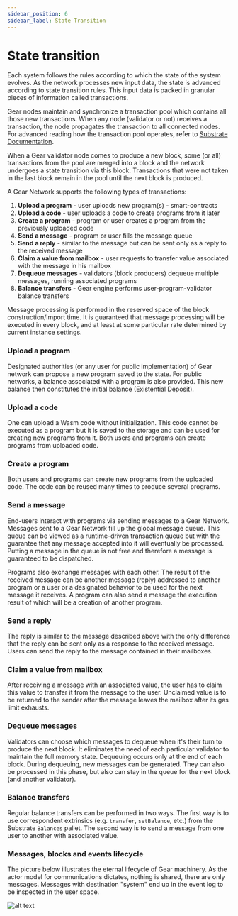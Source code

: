 ```yaml
---
sidebar_position: 6
sidebar_label: State Transition
---
```


# State transition

Each system follows the rules according to which the state of the system evolves. As the network processes new input data, the state is advanced according to state transition rules. This input data is packed in granular pieces of information called transactions.

Gear nodes maintain and synchronize a transaction pool which contains all those new transactions. When any node (validator or not) receives a transaction, the node propagates the transaction to all connected nodes. For advanced reading how the transaction pool operates, refer to [Substrate Documentation](https://substrate.dev/docs/en/knowledgebase/learn-substrate/tx-pool).

When a Gear validator node comes to produce a new block, some (or all) transactions from the pool are merged into a block and the network undergoes a state transition via this block. Transactions that were not taken in the last block remain in the pool until the next block is produced.

A Gear Network supports the following types of transactions:

1. **Upload a program** - user uploads new program(s) - smart-contracts
2. **Upload a code** - user uploads a code to create programs from it later
3. **Create a program** - program or user creates a program from the previously uploaded code
4. **Send a message** - program or user fills the message queue
5. **Send a reply** - similar to the message but can be sent only as a reply to the received message
6. **Claim a value from mailbox** - user requests to transfer value associated with the message in his mailbox
7. **Dequeue messages** - validators (block producers) dequeue multiple messages, running associated programs
8. **Balance transfers** - Gear engine performs user-program-validator balance transfers

Message processing is performed in the reserved space of the block construction/import time. It is guaranteed that message processing will be executed in every block, and at least at some particular rate determined by current instance settings.

### Upload a program

Designated authorities (or any user for public implementation) of Gear network can propose a new program saved to the state. For public networks, a balance associated with a program is also provided. This new balance then constitutes the initial balance (Existential Deposit).

### Upload a code

One can upload a Wasm code without initialization. This code cannot be executed as a program but it is saved to the storage and can be used for creating new programs from it. Both users and programs can create programs from uploaded code.

### Create a program

Both users and programs can create new programs from the uploaded code. The code can be reused many times to produce several programs.

### Send a message

End-users interact with programs via sending messages to a Gear Network. Messages sent to a Gear Network fill up the global message queue. This queue can be viewed as a runtime-driven transaction queue but with the guarantee that any message accepted into it will eventually be processed. Putting a message in the queue is not free and therefore a message is guaranteed to be dispatched.

Programs also exchange messages with each other. The result of the received message can be another message (reply) addressed to another program or a user or a designated behavior to be used for the next message it receives. A program can also send a message the execution result of which will be a creation of another program.

### Send a reply

The reply is similar to the message described above with the only difference that the reply can be sent only as a response to the received message. Users can send the reply to the message contained in their mailboxes.

### Claim a value from mailbox

After receiving a message with an associated value, the user has to claim this value to transfer it from the message to the user. Unclaimed value is to be returned to the sender after the message leaves the mailbox after its gas limit exhausts.

### Dequeue messages

Validators can choose which messages to dequeue when it's their turn to produce the next block. It eliminates the need of each particular validator to maintain the full memory state. Dequeuing occurs only at the end of each block. During dequeuing, new messages can be generated. They can also be processed in this phase, but also can stay in the queue for the next block (and another validator).

### Balance transfers

Regular balance transfers can be performed in two ways. The first way is to use correspondent extrinsics (e.g. `transfer`, `setBalance`, etc.) from the Substrate `Balances` pallet. The second way is to send a message from one user to another with associated value.

### Messages, blocks and events lifecycle

The picture below illustrates the eternal lifecycle of Gear machinery. As the actor model for communications dictates, nothing is shared, there are only messages. Messages with destination "system" end up in the event log to be inspected in the user space.

![alt text](/assets/mq.jpg)
